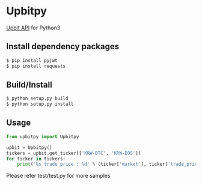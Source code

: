 # Upbitpy

[Upbit API](https://docs.upbit.com/v1.0/reference) for Python3

## Install dependency packages
```bash
$ pip install pyjwt
$ pip install requests
```

## Build/Install
```bash
$ python setup.py build
$ python setup.py install
``` 

## Usage
```python
from upbitpy import Upbitpy

upbit = Upbitpy()
tickers = upbit.get_ticker(['KRW-BTC', 'KRW-EOS'])
for ticker in tickers:
    print('%s trade price : %d' % (ticker['market'], ticker['trade_price']))
```

Please refer test/test.py for more samples